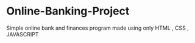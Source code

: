 # Online-Banking-Project
Simple online bank and finances  program made using only HTML , CSS , JAVASCRIPT
